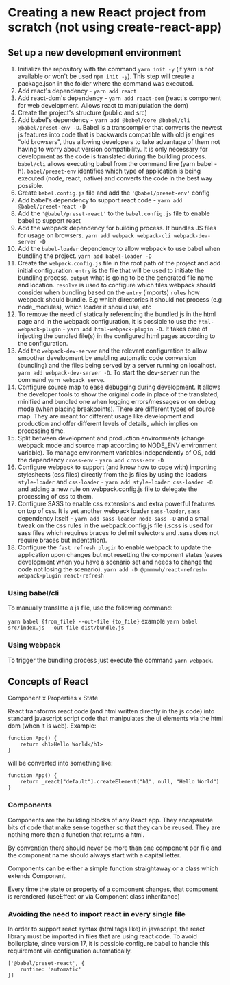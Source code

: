 # Creating a new React project from scratch (not using create-react-app)

## Set up a new development environment

1. Initialize the repository with the command `yarn init -y` (if yarn is not available or won't be used `npm init -y`). This step will create a package.json in the folder where the command was executed.
2. Add react's dependency - `yarn add react`
3. Add react-dom's dependency - `yarn add react-dom` (react's component for web development. Allows react to manipulation the dom)
4. Create the project's structure (public and src)
5. Add babel's dependency - `yarn add @babel/core @babel/cli @babel/preset-env -D`. Babel is a transcompiler that converts the newest js features into code that is backwards compatible with old js engines "old browsers", thus allowing developers to take advantage of them not having to worry about version compatibility. It is only necessary for development as the code is translated during the building process.
`babel/cli` allows executing babel from the command line (yarn babel -h). `babel/preset-env` identifies which type of application is being executed (node, react, native) and converts the code in the best way possible.
6. Create `babel.config.js` file and add the `'@babel/preset-env'` config
7. Add babel's dependency to support react code - `yarn add @babel/preset-react -D`
8. Add the `'@babel/preset-react'` to the `babel.config.js` file to enable babel to support react
9. Add the webpack dependency for building process. It bundles JS files for usage on browsers. `yarn add webpack webpack-cli webpack-dev-server -D`
10. Add the `babel-loader` dependency to allow webpack to use babel when bundling the project. `yarn add babel-loader -D`
11. Create the `webpack.config.js` file in the root path of the project and add initial configuration.
`entry` is the file that will be used to initiate the bundling process. 
`output` what is going to be the generated file name and location. 
`resolve` is used to configure which files webpack should consider when bundling based on the `entry` (imports)
`rules` how webpack should bundle. E.g which directories it should not process (e.g node_modules), which loader it should use, etc 
12. To remove the need of statically referencing the bundled js in the html page and in the webpack configuration, it is possible to use the  `html-webpack-plugin` - `yarn add html-webpack-plugin -D`. It takes care of injecting the bundled file(s) in the configured html pages according to the configuration. 
13. Add the `webpack-dev-server` and the relevant configuration to allow smoother development by enabling automatic code conversion (bundling) and the files being served by a server running on localhost. `yarn add webpack-dev-server -D`. To start the dev-server run the command `yarn webpack serve`.
14. Configure source map to ease debugging during development. It allows the developer tools to show the original code in place of the translated, minified and bundled one when logging errors/messages or on debug mode (when placing breakpoints). There are different types of source map. They are meant for different usage like development and production and offer different levels of details, which implies on processing time.  
15. Split between development and production environments (change webpack mode and source map according to NODE_ENV environment variable). To manage environment variables independently of OS, add the dependency `cross-env` - `yarn add cross-env -D`
16. Configure webpack to support (and know how to cope with) importing stylesheets (css files) directly from the js files by using the loaders `style-loader` and `css-loader` - `yarn add style-loader css-loader -D` and adding a new rule on webpack.config.js file to delegate the processing of css to them.
17. Configure SASS to enable css extensions and extra powerful features on top of css. It is yet another webpack loader `sass-loader`, `sass` dependency itself - `yarn add sass-loader node-sass -D` and a small tweak on the css rules in the webpack.config.js file (.scss is used for sass files which requires braces to delimit selectors and .sass does not require braces but indentation).
18. Configure the `fast refresh plugin` to enable webpack to update the application upon changes but not resetting the component states (eases development when you have a scenario set and needs to change the code not losing the scenario). `yarn add -D @pmmmwh/react-refresh-webpack-plugin react-refresh`


### Using babel/cli
To manually translate a js file, use the following command:

`yarn babel {from_file} --out-file {to_file}` example `yarn babel src/index.js --out-file dist/bundle.js`

### Using webpack
To trigger the bundling process just execute the command `yarn webpack`.

## Concepts of React

Component x Properties x State

React transforms react code (and html written directly in the js code) into standard javascript script code that manipulates the ui elements via the html dom (when it is web).
Example:
```
function App() {
    return <h1>Hello World</h1>
}
```

will be converted into something like:
```
function App() {
    return _react["default"].createElement("h1", null, "Hello World")
}
```

### Components
Components are the building blocks of any React app. They encapsulate bits of code that make sense together so that they can be reused. They are nothing more than a function that returns a html.

By convention there should never be more than one component per file and the component name should always start with a capital letter. 

Components can be either a simple function straightaway or a class which extends Component.

Every time the state or property of a component changes, that component is rerendered (useEffect or via Component class inheritance)

### Avoiding the need to import react in every single file

In order to support react syntax (html tags like) in javascript, the react library must be imported in files that are using react code. 
To avoid boilerplate, since version 17, it is possible configure babel to handle this requirement via configuration automatically.

```
['@babel/preset-react', {
    runtime: 'automatic'
}]
```
